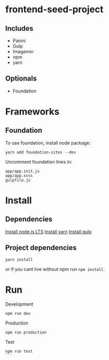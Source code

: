 # frontend-seed-project

## Includes

* Panini
* Gulp
* Imagemin
* npm
* yarn

## Optionals

* Foundation

# Frameworks

## Foundation
To use foundation, install node package:
```
yarn add foundation-sites --dev
```

Uncomment foundation lines in:
```
app/app.init.js
app/app.scss
gulpfile.js
```

# Install

## Dependencies

[Install node.js LTS](https://nodejs.org/en/)
[Install yarn](https://yarnpkg.com/en/docs/install)
[Install gulp](https://gulpjs.com/)

## Project dependencies

```
yarn install
```
or if you cant live without npm run ```npm install```.

# Run

Development
```
npm run dev
```

Production
```
npm run production
```

Test
````
npm run test
```
